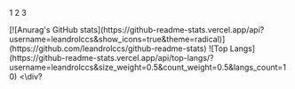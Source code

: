 
1
2
3
<div>
  [![Anurag's GitHub stats](https://github-readme-stats.vercel.app/api?username=leandrolccs&show_icons=true&theme=radical)](https://github.com/leandrolccs/github-readme-stats)
  ![Top Langs](https://github-readme-stats.vercel.app/api/top-langs/?username=leandrolccs&size_weight=0.5&count_weight=0.5&langs_count=10)
<\div?

